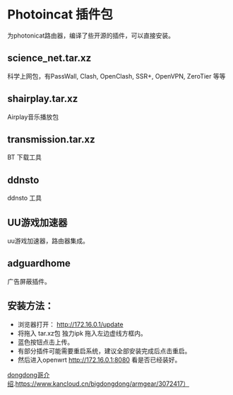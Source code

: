 # Photoincat 插件包

为photonicat路由器，编译了些开源的插件，可以直接安装。


## science_net.tar.xz
科学上网包，有PassWall, Clash, OpenClash, SSR+, OpenVPN, ZeroTier 等等

## shairplay.tar.xz
Airplay音乐播放包

## transmission.tar.xz
BT 下载工具

## ddnsto
ddnsto 工具

## UU游戏加速器
uu游戏加速器，路由器集成。

## adguardhome
广告屏蔽插件。

## 安装方法：
- 浏览器打开： http://172.16.0.1/update
- 将拖入 tar.xz包 独力ipk 拖入左边虚线方框内。
- 蓝色按钮点击上传。
- 有部分插件可能需要重启系统，建议全部安装完成后点击重启。
- 然后进入openwrt http://172.16.0.1:8080 看是否已经装好。

[dongdong哥介绍](https://duckduckgo.com).https://www.kancloud.cn/bigdongdong/armgear/3072417）
